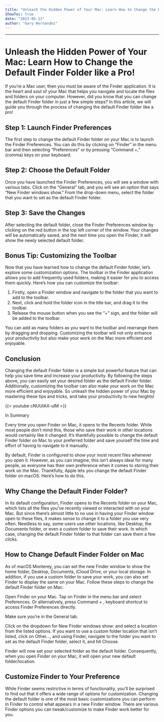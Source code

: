 ```yaml
---
title: "Unleash the Hidden Power of Your Mac: Learn How to Change the Default Finder Folder like a Pro!"
ShowToc: true 
date: "2023-05-13"
author: "Gary Hernandez"
---
```

*****
# Unleash the Hidden Power of Your Mac: Learn How to Change the Default Finder Folder like a Pro!

If you’re a Mac user, then you must be aware of the Finder application. It is the heart and soul of your Mac that helps you navigate and locate the files and folders on your computer. However, did you know that you can change the default Finder folder in just a few simple steps? In this article, we will guide you through the process of changing the default Finder folder like a pro!

## Step 1: Launch Finder Preferences

The first step to change the default Finder folder on your Mac is to launch the Finder Preferences. You can do this by clicking on “Finder” in the menu bar and then selecting “Preferences” or by pressing “Command +,” (comma) keys on your keyboard.

## Step 2: Choose the Default Folder

Once you have launched the Finder Preferences, you will see a window with various tabs. Click on the “General” tab, and you will see an option that says “New Finder windows show.” From the drop-down menu, select the folder that you want to set as the default Finder folder.

## Step 3: Save the Changes

After selecting the default folder, close the Finder Preferences window by clicking on the red button in the top left corner of the window. Your changes will be automatically saved, and the next time you open the Finder, it will show the newly selected default folder.

## Bonus Tip: Customizing the Toolbar

Now that you have learned how to change the default Finder folder, let’s explore some customization options. The toolbar in the Finder application allows you to add frequently used folders, making it easier for you to access them quickly. Here’s how you can customize the toolbar:

1. Firstly, open a Finder window and navigate to the folder that you want to add to the toolbar.
2. Next, click and hold the folder icon in the title bar, and drag it to the toolbar.
3. Release the mouse button when you see the “+” sign, and the folder will be added to the toolbar.

You can add as many folders as you want to the toolbar and rearrange them by dragging and dropping. Customizing the toolbar will not only enhance your productivity but also make your work on the Mac more efficient and enjoyable.

## Conclusion

Changing the default Finder folder is a simple but powerful feature that can help you save time and increase your productivity. By following the steps above, you can easily set your desired folder as the default Finder folder. Additionally, customizing the toolbar can also make your work on the Mac more efficient and enjoyable. So unleash the hidden power of your Mac by mastering these tips and tricks, and take your productivity to new heights!

{{< youtube cNUUIAX-uIM >}} 



In Summary


Every time you open Finder on Mac, it opens to the Recents folder.
While most people don’t mind this, those who save their work in other locations would certainly like it changed.
It’s thankfully possible to change the default Finder folder on Mac to your preferred folder and save yourself the time and effort of having to navigate to it manually.






By default, Finder is configured to show your most recent files whenever you open it. However, as you can imagine, this isn’t always ideal for many people, as everyone has their own preference when it comes to storing their work on the Mac.
Thankfully, Apple lets you change the default Finder folder on macOS. Here’s how to do this.

 
## Why Change the Default Finder Folder?


In its default configuration, Finder opens to the Recents folder on your Mac, which lists all the files you’ve recently viewed or interacted with on your Mac. But since there’s almost little to no use in having your Finder window open to these files, it makes sense to change it to a folder you use very often.
Needless to say, some users use other locations, like Desktop, the Documents folder, or even a custom folder to save their work. In which case, changing the default Finder folder to that folder can save them a few clicks.

 
## How to Change Default Finder Folder on Mac


As of macOS Monterey, you can set the new Finder window to show the home folder, Desktop, Documents, iCloud Drive, or your local storage. In addition, if you use a custom folder to save your work, you can also set Finder to display the same on your Mac.
Follow these steps to change the default Finder folder on Mac:

 

Open Finder on your Mac.
Tap on Finder in the menu bar and select Preferences. Or alternatively, press Command + , keyboard shortcut to access Finder Preferences directly.

Make sure you’re in the General tab.

Click on the dropdown for New Finder windows show: and select a location from the listed options. If you want to use a custom folder location that isn’t listed, click on Other…, and using Finder, navigate to the folder you want to set as the default Finder folder, select it, and hit Choose.




Finder will now set your selected folder as the default folder. Consequently, when you open Finder on your Mac, it will open your new default folder/location.

 
## Customize Finder to Your Preference


While Finder seems restrictive in terms of functionality, you’ll be surprised to find out that it offers a wide range of options for customization. Changing the default folder is one of the most basic customizations you can perform in Finder to control what appears in a new Finder window. There are various Finder options you can tweak/customize to make Finder work better for you.




